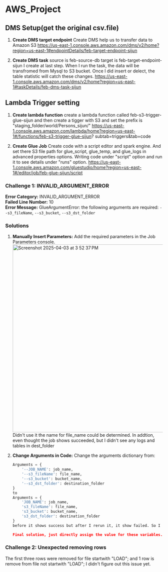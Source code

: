 # AWS_Project

## DMS Setup(get the original csv.file)
1. **Create DMS target endpoint**
   Create DMS help us to transfer data to Amazon S3
   https://us-east-1.console.aws.amazon.com/dms/v2/home?region=us-east-1#endpointDetails/feb-target-endpoint-sijun

3. **Create DMS task**
   source is feb-source-db target is feb-target-endpoint-sijun I create at last step.
   When I run the task, the data will be transfromed from Mysql to S3 bucket.
   Once I did insert or delect, the table statistic will catch these changes.
   https://us-east-1.console.aws.amazon.com/dms/v2/home?region=us-east-1#taskDetails/feb-dms-task-sijun

## Lambda Trigger setting
1. **Create lambda function**
   create a lambda function called feb-s3-trigger-glue-sijun and then create a tigger with S3 and set the prefix is "staging_folder/world/Persons_sijun/"
   https://us-east-1.console.aws.amazon.com/lambda/home?region=us-east-1#/functions/feb-s3-trigger-glue-sijun? subtab=triggers&tab=code

3. **Create Glue Job**
   Create code with a script editor and spark engine. And set there S3 file path for glue_script, glue_temp, and
   glue_logs in advanced properties options.
   Writing code under "script" option and run it to see details under "runs" option.
   https://us-east-1.console.aws.amazon.com/gluestudio/home?region=us-east-1#/editor/job/feb-glue-sijun/script

### Challenge 1: INVALID_ARGUMENT_ERROR
**Error Category:** INVALID_ARGUMENT_ERROR  
**Failed Line Number:** 10  
**Error Message:** GlueArgumentError: the following arguments are required: `--s3_fileName`, `--s3_bucket`, `--s3_dst_folder`

### Solutions
1. **Manually Insert Parameters:**
   Add the required parameters in the Job Parameters console.
   <img width="598" alt="Screenshot 2025-04-03 at 3 52 37 PM" src="https://github.com/user-attachments/assets/de5a7dd3-394b-4fae-876c-6040efb8d842" />
   Didn't use it the name for file_name could be determined. In addtion, even thought the job shows succeeded, but I
   didn't see any logs and tables in dest_folder 
   
3. **Change Arguments in Code:**
   Change the arguments dictionary from:
   ```python
   Arguments = {
       '--JOB_NAME': job_name,
       '--s3_fileName': file_name,
       '--s3_bucket': bucket_name,
       '--s3_dst_folder': destination_folder
   }
   to
   Arguments = {
       'JOB_NAME': job_name,
       's3_fileName': file_name,
       's3_bucket': bucket_name,
       's3_dst_folder': destination_folder
   }
   before it shows success but after I rerun it, it show failed. So I didn't use this method

   Final solution, just directly assign the value for these variables.

### Challenge 2: Unexpected removing rows
   The first three rows were removed for file startwith "LOAD"; and 1 row is remove from file not startwith "LOAD";
   I didn't figure out this issue yet.
